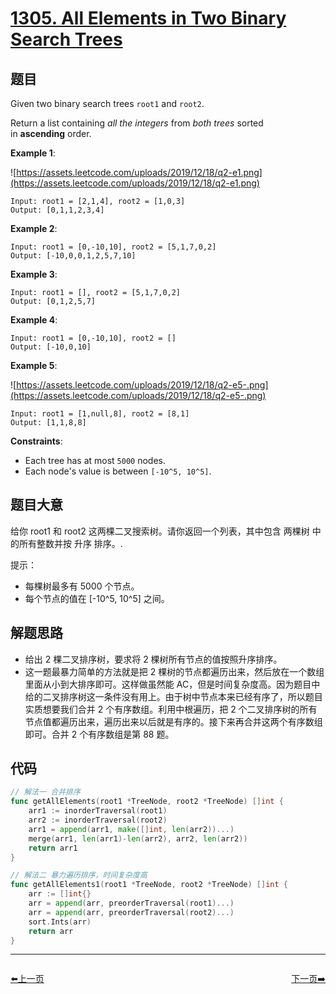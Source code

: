 # [1305. All Elements in Two Binary Search Trees](https://leetcode.com/problems/all-elements-in-two-binary-search-trees/)



## 题目

Given two binary search trees `root1` and `root2`.

Return a list containing *all the integers* from *both trees* sorted in **ascending** order.

**Example 1**:

![https://assets.leetcode.com/uploads/2019/12/18/q2-e1.png](https://assets.leetcode.com/uploads/2019/12/18/q2-e1.png)

```
Input: root1 = [2,1,4], root2 = [1,0,3]
Output: [0,1,1,2,3,4]
```

**Example 2**:

```
Input: root1 = [0,-10,10], root2 = [5,1,7,0,2]
Output: [-10,0,0,1,2,5,7,10]
```

**Example 3**:

```
Input: root1 = [], root2 = [5,1,7,0,2]
Output: [0,1,2,5,7]
```

**Example 4**:

```
Input: root1 = [0,-10,10], root2 = []
Output: [-10,0,10]
```

**Example 5**:

![https://assets.leetcode.com/uploads/2019/12/18/q2-e5-.png](https://assets.leetcode.com/uploads/2019/12/18/q2-e5-.png)

```
Input: root1 = [1,null,8], root2 = [8,1]
Output: [1,1,8,8]
```

**Constraints**:

- Each tree has at most `5000` nodes.
- Each node's value is between `[-10^5, 10^5]`.

## 题目大意

给你 root1 和 root2 这两棵二叉搜索树。请你返回一个列表，其中包含 两棵树 中的所有整数并按 升序 排序。.

提示：

- 每棵树最多有 5000 个节点。
- 每个节点的值在 [-10^5, 10^5] 之间。


## 解题思路

- 给出 2 棵二叉排序树，要求将 2 棵树所有节点的值按照升序排序。
- 这一题最暴力简单的方法就是把 2 棵树的节点都遍历出来，然后放在一个数组里面从小到大排序即可。这样做虽然能 AC，但是时间复杂度高。因为题目中给的二叉排序树这一条件没有用上。由于树中节点本来已经有序了，所以题目实质想要我们合并 2 个有序数组。利用中根遍历，把 2 个二叉排序树的所有节点值都遍历出来，遍历出来以后就是有序的。接下来再合并这两个有序数组即可。合并 2 个有序数组是第 88 题。

## 代码

```go
// 解法一 合并排序
func getAllElements(root1 *TreeNode, root2 *TreeNode) []int {
	arr1 := inorderTraversal(root1)
	arr2 := inorderTraversal(root2)
	arr1 = append(arr1, make([]int, len(arr2))...)
	merge(arr1, len(arr1)-len(arr2), arr2, len(arr2))
	return arr1
}

// 解法二 暴力遍历排序，时间复杂度高
func getAllElements1(root1 *TreeNode, root2 *TreeNode) []int {
	arr := []int{}
	arr = append(arr, preorderTraversal(root1)...)
	arr = append(arr, preorderTraversal(root2)...)
	sort.Ints(arr)
	return arr
}
```
----------------------------------------------
<div style="display: flex;justify-content: space-between;align-items: center;">
<p><a href="https://books.halfrost.com/leetcode/ChapterFour/1304.Find-N-Unique-Integers-Sum-up-to-Zero/">⬅️上一页</a></p>
<p><a href="https://books.halfrost.com/leetcode/ChapterFour/1306.Jump-Game-III/">下一页➡️</a></p>
</div>
